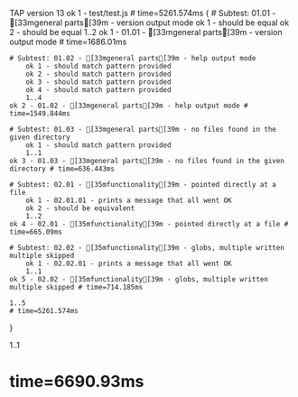 TAP version 13
ok 1 - test/test.js # time=5261.574ms {
    # Subtest: 01.01 - [33mgeneral parts[39m - version output mode
        ok 1 - should be equal
        ok 2 - should be equal
        1..2
    ok 1 - 01.01 - [33mgeneral parts[39m - version output mode # time=1686.01ms
    
    # Subtest: 01.02 - [33mgeneral parts[39m - help output mode
        ok 1 - should match pattern provided
        ok 2 - should match pattern provided
        ok 3 - should match pattern provided
        ok 4 - should match pattern provided
        1..4
    ok 2 - 01.02 - [33mgeneral parts[39m - help output mode # time=1549.844ms
    
    # Subtest: 01.03 - [33mgeneral parts[39m - no files found in the given directory
        ok 1 - should match pattern provided
        1..1
    ok 3 - 01.03 - [33mgeneral parts[39m - no files found in the given directory # time=636.443ms
    
    # Subtest: 02.01 - [35mfunctionality[39m - pointed directly at a file
        ok 1 - 02.01.01 - prints a message that all went OK
        ok 2 - should be equivalent
        1..2
    ok 4 - 02.01 - [35mfunctionality[39m - pointed directly at a file # time=665.09ms
    
    # Subtest: 02.02 - [35mfunctionality[39m - globs, multiple written multiple skipped
        ok 1 - 02.02.01 - prints a message that all went OK
        1..1
    ok 5 - 02.02 - [35mfunctionality[39m - globs, multiple written multiple skipped # time=714.185ms
    
    1..5
    # time=5261.574ms
}

1..1
# time=6690.93ms
